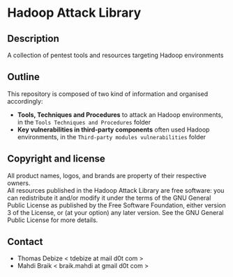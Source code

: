 Hadoop Attack Library
=====================

Description
-----------
A collection of pentest tools and resources targeting Hadoop environments

Outline
-------
This repository is composed of two kind of information and organised accordingly:
* **Tools, Techniques and Procedures** to attack an Hadoop environments, in the `Tools Techniques and Procedures` folder
* **Key vulnerabilities in third-party components** often used Hadoop environments, in the `Third-party modules vulnerabilities` folder

Copyright and license
---------------------
All product names, logos, and brands are property of their respective owners.  
All resources published in the Hadoop Attack Library are free software: you can redistribute it and/or modify it under the terms of the GNU General Public License as published by the Free Software Foundation, either version 3 of the License, or (at your option) any later version.
See the GNU General Public License for more details.

Contact
-------
* Thomas Debize < tdebize at mail d0t com >
* Mahdi Braik < braik.mahdi at gmail d0t com > 
